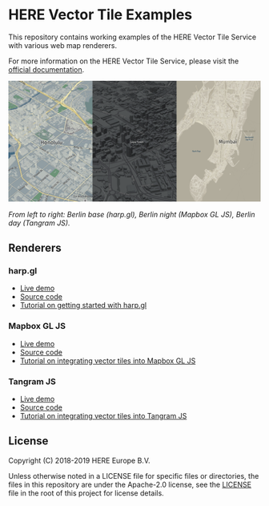 # HERE Vector Tile Examples

This repository contains working examples of the HERE Vector Tile Service with various web map renderers.

For more information on the HERE Vector Tile Service, please visit the [official documentation](https://developer.here.com/documentation/vector-tile-api/dev_guide/index.html).

![triple map view](maps.png)

_From left to right: Berlin base (harp.gl), Berlin night (Mapbox GL JS), Berlin day (Tangram JS)._

## Renderers

### harp.gl

* [Live demo](https://heremaps.github.io/here-vector-tile-examples/harp.gl)
* [Source code](./harp.gl/index.html)
* [Tutorial on getting started with harp.gl](https://developer.here.com/tutorials/harpgl)

### Mapbox GL JS

* [Live demo](https://heremaps.github.io/here-vector-tile-examples/mapbox)
* [Source code](./mapbox/index.html)
* [Tutorial on integrating vector tiles into Mapbox GL JS](https://developer.here.com/tutorials/vector-tile-mapbox)

### Tangram JS

* [Live demo](https://heremaps.github.io/here-vector-tile-examples/tangram)
* [Source code](./tangram/index.html)
* [Tutorial on integrating vector tiles into Tangram JS](https://developer.here.com/tutorials/vector-tile-tangram)

## License

Copyright (C) 2018-2019 HERE Europe B.V.

Unless otherwise noted in a LICENSE file for specific files or directories, the files in this repository are under the Apache-2.0 license, see the [LICENSE](./LICENSE) file in the root of this project for license details.

